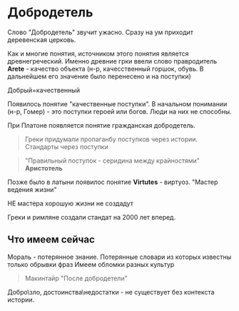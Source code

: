# Добродетель
Слово "Добродетель" звучит ужасно. Сразу на ум приходит деревенская церковь. 

Как и многие понятия, источником этого понятия является древнегреческий. Именно древние грки ввели слово правродитель **Arete** - качество объекта (н-р, качесственный горшок, обувь. В дальнейшем его значение было перенесено и на поступки)

Добрый=качественный

Появилось понятие "качественные поступки". 
В начальном понимании (н-р, Гомер) - это поступки героей или богов. Люди на них не способны.

При Платоне появляется понятие  гражданская добродетель.
 
 > Греки придумали пропаганбу поступков через истории. <br>
 > Стандарты через поступки
>>

 >  "Правильный поступок - серидина между крайностями" <br>
 > **Аристотель**
>>

Позже было в латыни появилос понятие **Virtutes** - виртуоз.
"Мастер ведения жизни"

НЕ мастера хорошую жизни не создадут 

Греки и римляне создали стандат на 2000 лет вперед.

## Что имеем сейчас 
Мораль - потерянное знание. 
Потерянные словари из которых известны только обрывки фраз
Имеем обломки разных культур 

> Макинтайр "После добродетели"


Добро\зло, достоинства\недостатки - не существует без контекста истории.





